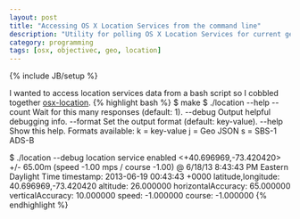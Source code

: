 ```yaml
---
layout: post
title: "Accessing OS X Location Services from the command line"
description: "Utility for polling OS X Location Services for current geographic coordinates. Works on Lion or better."
category: programming
tags: [osx, objectivec, geo, location]
---
```

{% include JB/setup %}

I wanted to access location services data from a bash script so I cobbled together [osx-location](https://github.com/WIZARDISHUNGRY/osx-location).
{% highlight bash %}
$ make
$ ./location --help
--count <number>         Wait for this many responses (default: 1).
--debug                  Output helpful debugging info.
--format <format>        Set the output format (default: key-value).
--help                   Show this help.
Formats available:
              k = key-value
              j = Geo JSON
              s = SBS-1 ADS-B

$ ./location --debug 
location service enabled
<+40.696969,-73.420420> +/- 65.00m (speed -1.00 mps / course -1.00) @ 6/18/13 8:43:43 PM Eastern Daylight Time
timestamp: 2013-06-19 00:43:43 +0000
latitude,longitude: 40.696969,-73.420420
altitude: 26.000000
horizontalAccuracy: 65.000000
verticalAccuracy: 10.000000
speed: -1.000000
course: -1.000000
{% endhighlight %}
